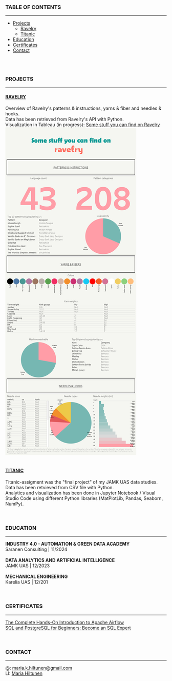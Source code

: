 ### TABLE OF CONTENTS<br>
------
- [Projects](#projects)
  - [Ravelry](#ravelry)
  - [Titanic](#titanic)
- [Education](#education)
- [Certificates](#certificates)
- [Contact](#contact)<br>
<br>
<br>

### PROJECTS<br>
------
#### [RAVELRY](https://github.com/MariaHiltunen/Dataportfolio/tree/main/Project%20Ravelry)<br>
Overview of Ravelry's patterns & instructions, yarns & fiber and needles & hooks.<br>
Data has been retrieved from Ravelry's API with Python.<br>
Visualization in Tableau (in progress): [Some stuff you can find on Ravelry](https://public.tableau.com/app/profile/maria.hiltunen/viz/SomestuffyoucanfindonRavelry/Dashboard1) 
![Ravelry data visualization with Tableau](https://github.com/MariaHiltunen/Dataportfolio/blob/main/Project%20Ravelry/Ravelry%20visualization.png?raw=true)<br>
<br>

#### [TITANIC](https://github.com/MariaHiltunen/Dataportfolio/blob/main/Titanic.ipynb)<br>
Titanic-assigment was the "final project" of my JAMK UAS data studies. <br>
Data has been retvieved from CSV file with Python. <br>
Analytics and visualization has been done in Jupyter Notebook / Visual Studio Code using different Python libraries (MatPlotLib, Pandas, Seaborn, NumPy). <br>
<br>
<br>
### EDUCATION<br>
------
<b>INDUSTRY 4.0 - AUTOMATION & GREEN DATA ACADEMY</b><br>
Saranen Consulting | 11/2024<br>
<br>
<b>DATA ANALYTICS AND ARTIFICIAL INTELLIGENCE</b><br>
JAMK UAS | 12/2023<br>
<br>
<b>MECHANICAL ENGINEERING</b><br>
Karelia UAS | 12/201<br>
<br>
<br>

### CERTIFICATES<br>
------
[The Complete Hands-On Introduction to Apache Airflow](https://www.udemy.com/course/the-complete-hands-on-course-to-master-apache-airflow/)<br>
[SQL and PostgreSQL for Beginners: Become an SQL Expert](https://www.udemy.com/course/sql-and-postgresql-for-beginners/?couponCode=ST14MT101024)<br>
<br>
<br>

### CONTACT<br>
------
@: maria.k.hiltunen@gmail.com <br>
LI: [Maria Hiltunen](https://www.linkedin.com/in/maria-hiltunen/)

